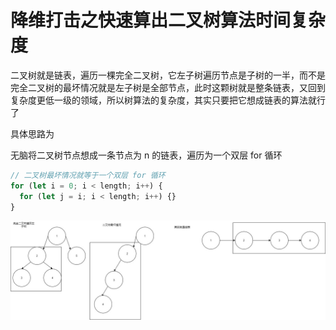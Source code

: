 # 降维打击之快速算出二叉树算法时间复杂度

二叉树就是链表，遍历一棵完全二叉树，它左子树遍历节点是子树的一半，而不是完全二叉树的最坏情况就是左子树是全部节点，此时这颗树就是整条链表，又回到复杂度更低一级的领域，所以树算法的复杂度，其实只要把它想成链表的算法就行了

具体思路为

无脑将二叉树节点想成一条节点为 n 的链表，遍历为一个双层 for 循环

```js
// 二叉树最坏情况就等于一个双层 for 循环
for (let i = 0; i < length; i++) {
  for (let j = i; i < length; i++) {}
}
```

![IMG](./IMG/二叉树最坏情况与链表.jpg)
